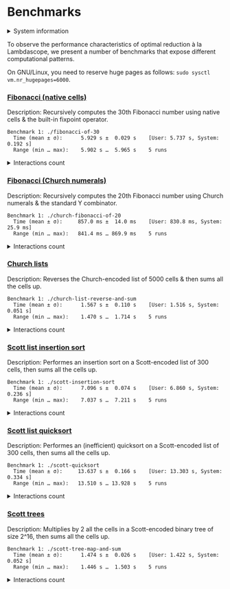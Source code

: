 # Benchmarks

<details>
<summary>System information</summary>

```
                          ./+o+-       etiams@etiams
                  yyyyy- -yyyyyy+      OS: Ubuntu 24.04 noble
               ://+//////-yyyyyyo      Kernel: x86_64 Linux 6.8.0-60-generic
           .++ .:/++++++/-.+sss/`      Uptime: 16m
         .:++o:  /++++++++/:--:/-      Packages: 2799
        o:+o+:++.`..```.-/oo+++++/     Shell: bash 5.2.21
       .:+o:+o/.          `+sssoo+/    Resolution: 3840x2400
  .++/+:+oo+o:`             /sssooo.   DE: GNOME 46.7
 /+++//+:`oo+o               /::--:.   WM: Mutter
 \+/+o+++`o++o               ++////.   WM Theme: Adwaita
  .++.o+++oo+:`             /dddhhh.   GTK Theme: Yaru-red [GTK2/3]
       .+.o+oo:.          `oddhhhh+    Icon Theme: Yaru-red
        \+.++o+o``-````.:ohdhhhhh+     Font: Ubuntu Sans Bold 11 @wght=700
         `:o+++ `ohhhhhhhhyo++os:      Disk: 389G / 484G (85%)
           .o:`.syhhhhhhh/.oo++o`      CPU: AMD Ryzen 9 5900HX with Radeon Graphics @ 16x 4.68GHz
               /osyyyyyyo++ooo+++/     GPU: AMD/ATI Cezanne [Radeon Vega Series / Radeon Vega Mobile Series]
                   ````` +oo+++o\:     RAM: 5849MiB / 15388MiB
                          `oo++.
```

</details>

To observe the performance characteristics of optimal reduction à la Lambdascope, we present a number of benchmarks that expose different computational patterns.

On GNU/Linux, you need to reserve huge pages as follows: `sudo sysctl vm.nr_hugepages=6000`.

### [Fibonacci (native cells)](benchmarks/fibonacci-of-30.c)

Description: Recursively computes the 30th Fibonacci number using native cells & the built-in fixpoint operator.

```
Benchmark 1: ./fibonacci-of-30
  Time (mean ± σ):      5.929 s ±  0.029 s    [User: 5.737 s, System: 0.192 s]
  Range (min … max):    5.902 s …  5.965 s    5 runs
```

<details>
<summary>Interactions count</summary>

```
Annihilation interactions: 17108651
Commutation interactions: 116357003
Beta interactions: 31
Native function calls: 12948453
If-then-elses: 4870845
Fixpoints: 31
Total interactions: 151285014
```

</details>

### [Fibonacci (Church numerals)](benchmarks/church-fibonacci-of-20.c)

Description: Recursively computes the 20th Fibonacci number using Church numerals & the standard Y combinator.

```
Benchmark 1: ./church-fibonacci-of-20
  Time (mean ± σ):     857.0 ms ±  14.0 ms    [User: 830.8 ms, System: 25.9 ms]
  Range (min … max):   841.4 ms … 869.9 ms    5 runs
```

<details>
<summary>Interactions count</summary>

```
Annihilation interactions: 7725926
Commutation interactions: 39696913
Beta interactions: 521833
Native function calls: 0
If-then-elses: 0
Fixpoints: 0
Total interactions: 47944672
```

</details>

### [Church lists](benchmarks/church-list-reverse-and-sum.c)

Description: Reverses the Church-encoded list of 5000 cells & then sums all the cells up.

```
Benchmark 1: ./church-list-reverse-and-sum
  Time (mean ± σ):      1.567 s ±  0.110 s    [User: 1.516 s, System: 0.051 s]
  Range (min … max):    1.470 s …  1.714 s    5 runs
```

<details>
<summary>Interactions count</summary>

```
Annihilation interactions: 12642491
Commutation interactions: 100280016
Beta interactions: 45004
Native function calls: 10000
If-then-elses: 0
Fixpoints: 0
Total interactions: 112977511
```

</details>

### [Scott list insertion sort](benchmarks/scott-insertion-sort.c)

Description: Performes an insertion sort on a Scott-encoded list of 300 cells, then sums all the cells up.

```
Benchmark 1: ./scott-insertion-sort
  Time (mean ± σ):      7.096 s ±  0.074 s    [User: 6.860 s, System: 0.236 s]
  Range (min … max):    7.037 s …  7.211 s    5 runs
```

<details>
<summary>Interactions count</summary>

```
Annihilation interactions: 68763750
Commutation interactions: 334503089
Beta interactions: 183908
Native function calls: 90300
If-then-elses: 44850
Fixpoints: 902
Total interactions: 403586799
```

</details>

### [Scott list quicksort](benchmarks/scott-quicksort.c)

Description: Performes an (inefficient) quicksort on a Scott-encoded list of 300 cells, then sums all the cells up.

```
Benchmark 1: ./scott-quicksort
  Time (mean ± σ):     13.637 s ±  0.166 s    [User: 13.303 s, System: 0.334 s]
  Range (min … max):   13.510 s … 13.928 s    5 runs
```

<details>
<summary>Interactions count</summary>

```
Annihilation interactions: 103271654
Commutation interactions: 788087056
Beta interactions: 545414
Native function calls: 180000
If-then-elses: 89700
Fixpoints: 1206
Total interactions: 892175030
```

</details>

### [Scott trees](benchmarks/scott-tree-map-and-sum.c)

Description: Multiplies by 2 all the cells in a Scott-encoded binary tree of size 2^16, then sums all the cells up.

```
Benchmark 1: ./scott-tree-map-and-sum
  Time (mean ± σ):      1.474 s ±  0.026 s    [User: 1.422 s, System: 0.052 s]
  Range (min … max):    1.446 s …  1.503 s    5 runs
```

<details>
<summary>Interactions count</summary>

```
Annihilation interactions: 14221231
Commutation interactions: 64568480
Beta interactions: 1048667
Native function calls: 262142
If-then-elses: 0
Fixpoints: 66
Total interactions: 80100586
```

</details>
